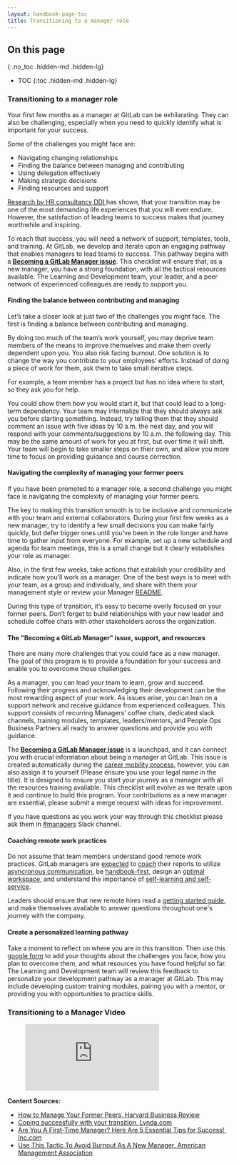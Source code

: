 ```yaml
---
layout: handbook-page-toc
title: Transitioning to a manager role
---
```


## On this page
{:.no_toc .hidden-md .hidden-lg}

- TOC
{:toc .hidden-md .hidden-lg}

### Transitioning to a manager role

Your first few months as a manager at GitLab can be exhilarating. They can also be challenging, especially when you need to quickly identify what is important for your success.

Some of the challenges you might face are:

* Navigating changing relationships
* Finding the balance between managing and contributing
* Using delegation effectively
* Making strategic decisions
* Finding resources and support 

[Research by HR consultancy DDI ](https://www.management-issues.com/news/3917/dealing-with-a-promotion-is-as-stressful-as-divorce/) has shown, that your transition may be one of the most demanding life experiences that you will ever endure. However, the satisfaction of leading teams to success makes that journey worthwhile and inspiring.

To reach that success, you will need a network of support, templates, tools, and training. At GitLab, we develop and iterate upon an engaging pathway that enables managers to lead teams to success. This pathway begins with a **[Becoming a GitLab Manager issue](https://gitlab.com/gitlab-com/people-ops/Training/blob/master/.gitlab/issue_templates/becoming-a-gitlab-manager.md)**. This checklist will ensure that, as a new manager, you have a strong foundation, with all the tactical resources available. The Learning and Development team, your leader, and a peer network of experienced colleagues are ready to support you.

#### Finding the balance between contributing and managing 

Let’s take a closer look at just two of the challenges you might face. The first is finding a balance between contributing and managing.

By doing too much of the team’s work yourself, you may deprive team members of the means to improve themselves and make them overly dependent upon you. You also risk facing burnout. One solution is to change the way you contribute to your employees’ efforts. Instead of doing a piece of work for them, ask them to take small iterative steps.

For example, a team member has a project but has no idea where to start, so they ask you for help. 

You could show them how you would start it, but that could lead to a long-term dependency. Your team may internalize that they should always ask you before starting something. Instead, try telling them that they should comment an issue with five ideas by 10 a.m. the next day, and you will respond with your comments/suggestions by 10 a.m. the following day. This may be the same amount of work for you at first, but over time it will shift. Your team will begin to take smaller steps on their own, and allow you more time to focus on providing guidance and course correction.

#### Navigating the complexity of managing your former peers

If you have been promoted to a manager role, a second challenge you might face is navigating the complexity of managing your former peers. 

The key to making this transition smooth is to be inclusive and communicate with your team and external collaborators. During your first few weeks as a new manager, try to identify a few small decisions you can make fairly quickly, but defer bigger ones until you’ve been in the role longer and have time to gather input from everyone. For example, set up a new schedule and agenda for team meetings, this is a small change but it clearly establishes your role as manager. 

Also, in the first few weeks, take actions that establish your credibility and indicate how you’ll work as a manager. One of the best ways is to meet with your team, as a group and individually, and share with them your management style or review your Manager [README](/handbook/engineering/readmes/eric-johnson/).

During this type of transition, it’s easy to become overly focused on your former peers. Don’t forget to build relationships with your new leader and schedule coffee chats with other stakeholders across the organization.

#### The "Becoming a GitLab Manager" issue, support, and resources

There are many more challenges that you could face as a new manager. The goal of this program is to provide a foundation for your success and enable you to overcome those challenges.  

As a manager, you can lead your team to learn, grow and succeed. Following their progress and acknowledging their development can be the most rewarding aspect of your work. As issues arise, you can lean on a support network and receive guidance from experienced colleagues. This support consists of recurring Managers' coffee chats, dedicated slack channels, training modules, templates, leaders/mentors, and People Ops Business Partners all ready to answer questions and provide you with guidance.

The **[Becoming a GitLab Manager issue](https://gitlab.com/gitlab-com/people-ops/Training/blob/master/.gitlab/issue_templates/becoming-a-gitlab-manager.md)** is a launchpad, and it can connect you with crucial information about being a manager at GitLab. This issue is created automatically during the [career mobility process](https://about.gitlab.com/handbook/people-group/promotions-transfers/#career-mobility-issue-creation-process), however, you can also assign it to yourself (Please ensure you use your legal name in the title). It is designed to ensure you start your journey as a manager with all the resources training available.  This checklist will evolve as we iterate upon it and continue to build this program. Your contributions as a new manager are essential, please submit a merge request with ideas for improvement.

If you have questions as you work your way through this checklist please ask them in [#managers](https://gitlab.slack.com/messages/C5Z55R5J5/details/) Slack channel.

#### Coaching remote work practices

Do not assume that team members understand good remote work practices. GitLab managers are [expected](/company/team/structure/#management-group) to [coach](/handbook/people-group/learning-and-development/career-development/coaching/) their reports to utilize [asyncronous communication](/company/culture/all-remote/management/#asynchronous), be [handbook-first](/handbook/handbook-usage/#why-handbook-first), design an [optimal workspace](/company/culture/all-remote/workspace/), and understand the importance of [self-learning and self-service](/company/culture/all-remote/self-service/). 

Leaders should ensure that new remote hires read a [getting started guide](/company/culture/all-remote/getting-started/), and make themselves available to answer questions throughout one's journey with the company. 

#### Create a personalized learning pathway
Take a moment to reflect on where you are in this transition. Then use this [google form](https://forms.gle/WUpxZNG2VcYFQLon9) to add your thoughts about the challenges you face, how you plan to overcome them, and what resources you have found helpful so far. The Learning and Development team will review this feedback to personalize your development pathway as a manager at GitLab. This may include developing custom training modules, pairing you with a mentor, or providing you with opportunities to practice skills.

### Transitioning to a Manager Video
<!-- blank line -->
<figure class="video_container">
    <iframe src="https://www.youtube.com/embed/g7ZnhQYsrIU" frameborder="0" allowfullscreen="true"> </iframe>
  </figure>
  <!-- blank line -->

**Content Sources:** 

* [How to Manage Your Former Peers, Harvard Business Review](https://hbr.org/2012/12/how-to-manage-your-former-peer)
* [Coping successfully with your transition, Lynda.com](https://www.lynda.com/Business-Skills-tutorials/Coping-successfully-your-transition/119004/132715-4.html)
* [Are You A First-Time Manager? Here Are 5 Essential Tips for Success!, Inc.com](https://www.inc.com/melissa-lamson/5-success-strategies-for-first-time-managers.html)
* [Use This Tactic To Avoid Burnout As A New Manager, American Management Association](https://playbook.amanet.org/training-articles-avoid-burnout-new-manager/)
